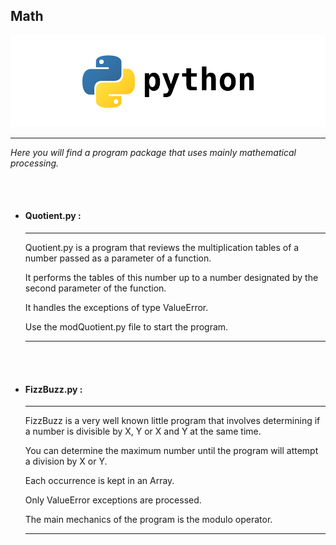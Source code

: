 <h2> Math </h2>

<img src="../logo.png"></img>

<hr>

<em>Here you will find a program package that uses mainly mathematical processing.</em>

<br><br>

<ul>

  <li><h4> Quotient.py : </h4> </li><hr>
  
  <p>Quotient.py is a program that reviews the multiplication tables of a number passed as a parameter of a function.</p>

  <p>It performs the tables of this number up to a number designated by the second parameter of the function.</p>

  <p>It handles the exceptions of type ValueError.</p>

  <p>Use the modQuotient.py file to start the program.</p>

  <hr>
  
  <br><br>
  
  <li><h4> FizzBuzz.py : </h4> </li><hr>
  
  <p>FizzBuzz is a very well known little program that involves determining if a number is divisible by X, Y or X and Y at the same time.</p>

  <p>You can determine the maximum number until the program will attempt a division by X or Y.</p>

  <p>Each occurrence is kept in an Array.</p>

  <p>Only ValueError exceptions are processed.</p>
  
  <p>The main mechanics of the program is the modulo operator.</p>

  <hr>
  <br><br>

</ul>
